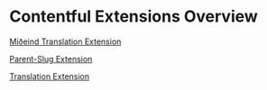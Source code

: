 # Contentful Extensions Overview

[Miðeind Translation Extension](mideind-translation/README.md)

[Parent-Slug Extension](parent-slug/README.md)

[Translation Extension](translation/README.md)
